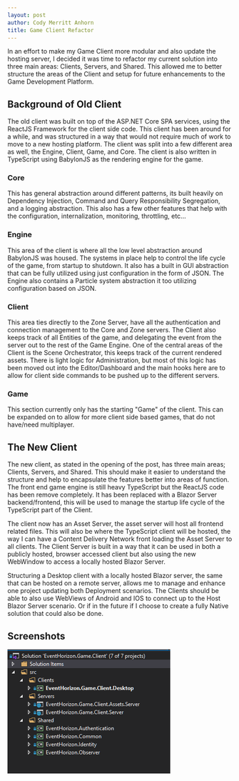 ```yaml
---
layout: post
author: Cody Merritt Anhorn
title: Game Client Refactor
---
```


In an effort to make my Game Client more modular and also update the hosting server, I decided it was time to refactor my current solution into three main areas: Clients, Servers, and Shared. This allowed me to better structure the areas of the Client and setup for future enhancements to the Game Development Platform. 

## Background of Old Client

The old client was built on top of the ASP.NET Core SPA services, using the ReactJS Framework for the client side code. This client has been around for a while, and was structured in a way that would not require much of work to move to a new hosting platform. The client was split into a few different area as well, the Engine, Client, Game, and Core. The client is also written in TypeScript using BabylonJS as the rendering engine for the game.

### Core 

This has general abstraction around different patterns, its built heavily on Dependency Injection, Command and Query Responsibility Segregation, and a logging abstraction. This also has a few other features that help with the configuration, internalization, monitoring, throttling, etc...

### Engine 

This area of the client is where all the low level abstraction around BabylonJS was housed. The systems in place help to control the life cycle of the game, from startup to shutdown. It also has a built in GUI abstraction that can be fully utilized using just configuration in the form of JSON. The Engine also contains a Particle system abstraction it too utilizing configuration based on JSON.

### Client

This area ties directly to the Zone Server, have all the authentication and connection management to the Core and Zone servers. The Client also keeps track of all Entities of the game, and delegating the event from the server out to the rest of the Game Engine. One of the central areas of the Client is the Scene Orchestrator, this keeps track of the current rendered assets. There is light logic for Administration, but most of this logic has been moved out into the Editor/Dashboard and the main hooks here are to allow for client side commands to be pushed up to the different servers.

### Game 

This section currently only has the starting "Game" of the client. This can be expanded on to allow for more client side based games, that do not have/need multiplayer.

## The New Client

The new client, as stated in the opening of the post, has three main areas; Clients, Servers, and Shared. This should make it easier to understand the structure and help to encapsulate the features better into areas of function. The front end game engine is still heavy TypeScript but the ReactJS code has been remove completely. It has been replaced with a Blazor Server backend/frontend, this will be used to manage the startup life cycle of the TypeScript part of the Client. 

The client now has an Asset Server, the asset server will host all frontend related files. This will also be where the TypeScript client will be hosted, the way I can have a Content Delivery Network front loading the Asset Server to all clients. The Client Server is built in a way that it can be used in both a publicly hosted, browser accessed client but also using the new WebWindow to access a locally hosted Blazor Server. 

Structuring a Desktop client with a locally hosted Blazor server, the same that can be hosted on a remote server, allows me to manage and enhance one project updating both Deployment scenarios. The Clients should be able to also use WebViews of Android and IOS to connect up to the Host Blazor Server scenario. Or if in the future if I choose to create a fully Native solution that could also be done.

## Screenshots 
![This is an image of the new solution structure.](/image/Posts/GameDevelopment/2020-02-04/NewProjectStructure.png)
